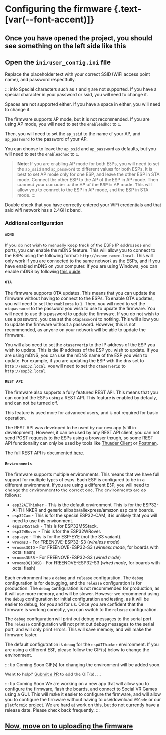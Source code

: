 <script setup>
import Alerts from '../../vue/alerts/Alerts.vue'
import ImageCard from '../../vue/images/ImageComponent.vue'
import { image_settings } from '../../static/image_settings'
import { alerts } from '../../static/alerts'
</script>

# Configuring the firmware {.text-[var(--font-accent)]}

## Once you have opened the project, you should see something on the left side like this

<ImageCard :options="image_settings.configure_firmware_one"/>

## Open the `ini/user_config.ini` file

<ImageCard :options="image_settings.configure_firmware_two"/>

Replace the placeholder text with your correct SSID (WiFi access point name), and password respectfully.

::: info
Special characters such as `!` and `@` are not supported. If you have a special character in your password or ssid, you will need to change it.

Spaces are not supported either. If you have a space in either, you will need to change it.

The firmware supports AP mode, but it is not recommended. If you are using AP mode, you will need to set the `enableadhoc` to `1`.

Then, you will need to set the `ap_ssid` to the name of your AP, and `ap_password` to the password of your AP.

You can choose to leave the `ap_ssid` and `ap_password` as defaults, but you will need to set the `enableadhoc` to `1`.

> **Note**: If you are enabling AP mode for both ESPs, you will need to set the `ap_ssid` and `ap_password` to different values for both ESPs. It is best to set AP mode only for one ESP, and leave the other ESP in STA mode. Connect the other ESP to the AP of the ESP in AP mode. Then connect your computer to the AP of the ESP in AP mode. This will allow you to connect to the ESP in AP mode, and the ESP in STA mode.
:::

<Alerts :options="alerts.parts_list_one">
    <template v-slot:content>
        <p>
           Make sure your wifi router has a 2.4 GHz band. While most do, this is not always the case. Setting each band (5GHz, and 2.4GHz) to different SSIDs is recommended, though not required.
        </p>
    </template>
</Alerts>

Double check that you have correctly entered your WiFi credentials and that said wifi network has a 2.4GHz band.

### Additonal configuration

#### `mDNS`

If you do not wish to manually keep track of the ESPs IP addresses and ports, you can enable the mDNS feature. This will allow you to connect to the ESPs using the following format: `http://<some_name>.local`. This will only work if you are connected to the same network as the ESPs, and if you have enabled mDNS on your computer. If you are using Windows, you can enable mDNS by following [this guide](./mdns).

#### `OTA`

The firmware supports OTA updates. This means that you can update the firmware without having to connect to the ESPs. To enable OTA updates, you will need to set the `enableota` to `1`. Then, you will need to set the `otapassword` to the password you wish to use to update the firmware. You will need to use this password to update the firmware. If you do not wish to use a password, you can set the `otapassword` to nothing. This will allow you to update the firmware without a password. However, this is not recommended, as anyone on your network will be able to update the firmware.

You will also need to set the `otaserverip` to the IP address of the ESP you wish to update. This is the IP address of the ESP you wish to update. If you are using mDNS, you can use the mDNS name of the ESP you wish to update. For example, if you are updating the ESP with the dns set to `http://esp32.local`, you will need to set the `otaserverip` to `http://esp32.local`.

#### `REST API`

The firmware also supports a fully featured REST API. This means that you can control the ESPs using a REST API. This feature is enabled by defauly, and can not be turned off.

This feature is used more for advanced users, and is not required for basic operation.

The REST API was developed to be used by our new app (still in development). However, it can be used by any REST API client, you can not send POST requests to the ESPs using a browser though, so some REST API functionality can only be used by tools like [Thunder Client](https://www.thunderclient.com/) or [Postman](https://www.postman.com/).

The full REST API is documented [here](/firmware_guide/rest_api.html).

#### `Environments`

The firmware supports multiple environments. This means that we have full support for multiple types of esps. Each ESP is configured to be in a different environment. If you are using a different ESP, you will need to change the environment to the correct one. The environments are as follows:

- `esp32AIThinker` - This is the default environment. This is for the ESP32-AI-THINKER and generic alibaba/aliexpress/amazon esp cam boards.
- `esp32Cam` - This is for the special ESP32-CAM, it is unlikely that you will need to use this environment.
- `esp32M5Stack` - This is for ESP32M5Stack.
- `esp32WRover` - This is for the ESP32WRover.
- `esp-eye` - This is for the ESP-EYE (not the S3 variant).
- `wrooms3` - For FREENOVE-ESP32-S3 (*wireless mode*)
- `wrooms3QIO` - For FREENOVE-ESP32-S3 (*wireless mode*, for boards with octal flash)
- `wrooms3USB` - For FREENOVE-ESP32-S3 (*wired mode*)
- `wrooms3QIOUSB` - For FREENOVE-ESP32-S3 (*wired mode*, for boards with octal flash)

Each environment has a `debug` and `release` configuration. The `debug` configuration is for debugging, and the `release` configuration is for production. The `debug` configuration is not recommended for production, as it will use more memory, and will be slower. However we recommend using the `debug` configuration for initial configuration and testing, as it will be easier to debug, for you and for us. Once you are confident that the firmware is working correctly, you can switch to the `release` configuration.

The `debug` configuration will print out debug messages to the serial port. The `release` configuration will not print out debug messages to the serial port, and will only print errors. This will save memory, and will make the firmware faster.

The default configutration is `debug` for the `espAIThinker` environment. If you are using a different ESP, please follow the GIF(s) below to change the environment.

<!-- Place gif here -->

::: tip Coming Soon
GIF(s) for changing the environment will be added soon.

Want to help? [Submit a PR](https://github.com/RedHawk989/EyeTrackVR-Docs) to add the GIF(s).
:::

::: tip Coming Soon
We are working on a new app that will allow you to configure the firmware, flash the boards, and connect to Social VR Games using a GUI. This will make it easier to configure the firmware, and will allow you to configure the firmware without having to use/download `VSCode` or our `platformio` project. We are hard at work on this, but do not currently have a release date. Please check back frequently.
:::

## [Now, move on to uploading the firmware](/firmware_guide/upload_and_update_firmware.html)
